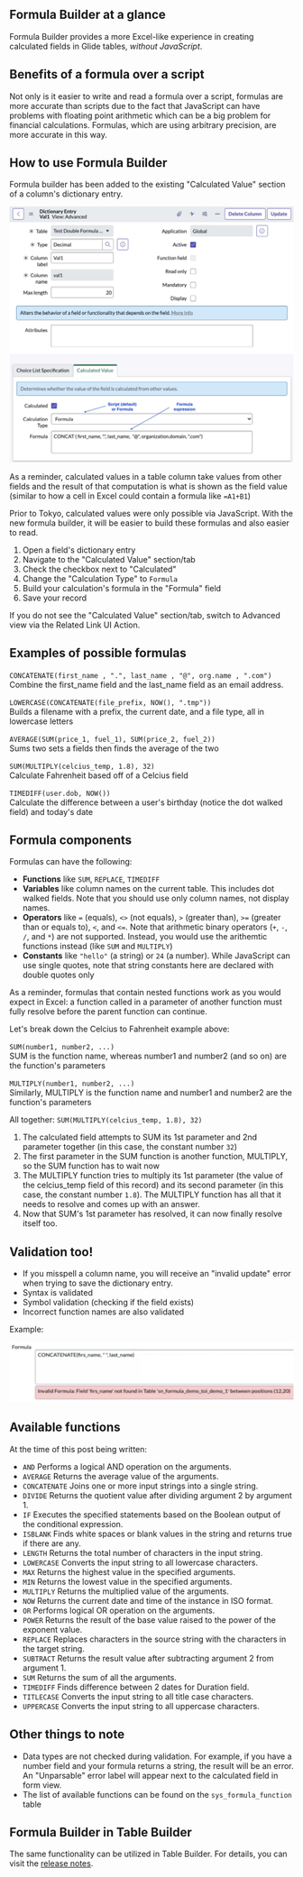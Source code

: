 ## Formula Builder at a glance

Formula Builder provides a more Excel-like experience in creating calculated fields in Glide tables, *without JavaScript*.

## Benefits of a formula over a script

Not only is it easier to write and read a formula over a script, formulas are more accurate than scripts due to the fact that JavaScript can have problems with floating point arithmetic which can be a big problem for financial calculations. Formulas, which are using arbitrary precision, are more accurate in this way.

## How to use Formula Builder

Formula builder has been added to the existing "Calculated Value" section of a column's dictionary entry.

![1](1.jpg)

As a reminder, calculated values in a table column take values from other fields and the result of that computation is what is shown as the field value (similar to how a cell in Excel could contain a formula like `=A1+B1`)

Prior to Tokyo, calculated values were only possible via JavaScript. With the new formula builder, it will be easier to build these formulas and also easier to read.

1. Open a field's dictionary entry
2. Navigate to the "Calculated Value" section/tab
3. Check the checkbox next to "Calculated"
4. Change the "Calculation Type" to `Formula`
5. Build your calculation's formula in the "Formula" field
6. Save your record

If you do not see the "Calculated Value" section/tab, switch to Advanced view via the Related Link UI Action.

## Examples of possible formulas

`CONCATENATE(first_name , ".", last_name , "@", org.name , ".com")`<br>
Combine the first_name field and the last_name field as an email address.

`LOWERCASE(CONCATENATE(file_prefix, NOW(), ".tmp"))`<br>
Builds a filename with a prefix, the current date, and a file type, all in lowercase letters

`AVERAGE(SUM(price_1, fuel_1), SUM(price_2, fuel_2))`<br>
Sums two sets a fields then finds the average of the two

`SUM(MULTIPLY(celcius_temp, 1.8), 32)`<br>
Calculate Fahrenheit based off of a Celcius field

`TIMEDIFF(user.dob, NOW())`<br>
Calculate the difference between a user's birthday (notice the dot walked field) and today's date

## Formula components

Formulas can have the following:

- **Functions** like `SUM`, `REPLACE`, `TIMEDIFF`
- **Variables** like column names on the current table. This includes dot walked fields. Note that you should use only column names, not display names.
- **Operators** like `=` (equals), `<>` (not equals), `>` (greater  than), `>=` (greater than or equals to), `<`, and `<=`. Note that arithmetic binary operators (`+`, `-`, `/`, and `*`) are not supported. Instead, you would use the arithemtic functions instead (like `SUM` and `MULTIPLY`)
- **Constants** like `"hello"` (a string) or `24` (a number). While JavaScript can use single quotes, note that string constants here are declared with double quotes only

As a reminder, formulas that contain nested functions work as you would expect in Excel: a function called in a parameter of another function must fully resolve before the parent function can continue.

Let's break down the Celcius to Fahrenheit example above:

`SUM(number1, number2, ...)`<br>
SUM is the function name, whereas number1 and number2 (and so on) are the function's parameters

`MULTIPLY(number1, number2, ...)`<br>
Similarly, MULTIPLY is the function name and number1 and number2 are the function's parameters

All together: `SUM(MULTIPLY(celcius_temp, 1.8), 32)`

1. The calculated field attempts to SUM its 1st parameter and 2nd parameter together (in this case, the constant number `32`)
2. The first parameter in the SUM function is another function, MULTIPLY, so the SUM function has to wait now
3. The MULTIPLY function tries to multiply its 1st parameter (the value of the celcius_temp field of this record) and its second parameter (in this case, the constant number `1.8`). The MULTIPLY function has all that it needs to resolve and comes up with an answer.
4. Now that SUM's 1st parameter has resolved, it can now finally resolve itself too.

## Validation too!

- If you misspell a column name, you will receive an "invalid update" error when trying to save the dictionary entry.
- Syntax is validated
- Symbol validation (checking if the field exists)
- Incorrect function names are also validated

Example:

![2](2.png)

## Available functions

At the time of this post being written:

- `AND` Performs a logical AND operation on the arguments.
- `AVERAGE` Returns the average value of the arguments.
- `CONCATENATE` Joins one or more input strings into a single string.
- `DIVIDE` Returns the quotient value after dividing argument 2 by argument 1.
- `IF` Executes the specified statements based on the Boolean output of the conditional expression.
- `ISBLANK` Finds white spaces or blank values in the string and returns true if there are any.
- `LENGTH` Returns the total number of characters in the input string.
- `LOWERCASE` Converts the input string to all lowercase characters.
- `MAX` Returns the highest value in the specified arguments.
- `MIN` Returns the lowest value in the specified arguments.
- `MULTIPLY` Returns the multiplied value of the arguments.
- `NOW` Returns the current date and time of the instance in ISO format.
- `OR` Performs logical OR operation on the arguments.
- `POWER` Returns the result of the base value raised to the power of the exponent value.
- `REPLACE` Replaces characters in the source string with the characters in the target string.
- `SUBTRACT` Returns the result value after subtracting argument 2 from argument 1.
- `SUM` Returns the sum of all the arguments.
- `TIMEDIFF` Finds difference between 2 dates for Duration field.
- `TITLECASE` Converts the input string to all title case characters.
- `UPPERCASE` Converts the input string to all uppercase characters.

## Other things to note

- Data types are not checked during validation. For example, if you have a number field and your formula returns a string, the result will be an error. An "Unparsable" error label will appear next to the calculated field in form view.
- The list of available functions can be found on the `sys_formula_function` table

## Formula Builder in Table Builder

The same functionality can be utilized in Table Builder. For details, you can visit the [release notes](https://docs.servicenow.com/bundle/tokyo-application-development/page/administer/form-builder/task/add-formula-column-table-builder.html).